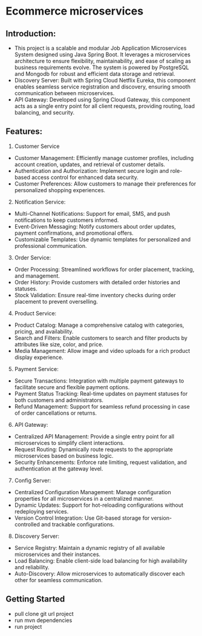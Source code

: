 # Ecommerce microservices
## Introduction:
- This project is a scalable and modular Job Application Microservices System designed using Java Spring Boot. It leverages a microservices architecture to ensure flexibility, maintainability, and ease of scaling as business requirements evolve. The system is powered by PostgreSQL and Mongodb for robust and efficient data storage and retrieval.
- Discovery Server: Built with Spring Cloud Netflix Eureka, this component enables seamless service registration and discovery, ensuring smooth communication between microservices.
- API Gateway: Developed using Spring Cloud Gateway, this component acts as a single entry point for all client requests, providing routing, load balancing, and security.

## Features:
1. Customer Service
- Customer Management: Efficiently manage customer profiles, including account creation, updates, and retrieval of customer details.
- Authentication and Authorization: Implement secure login and role-based access control for enhanced data security.
- Customer Preferences: Allow customers to manage their preferences for personalized shopping experiences.
  
2. Notification Service:
- Multi-Channel Notifications: Support for email, SMS, and push notifications to keep customers informed.
- Event-Driven Messaging: Notify customers about order updates, payment confirmations, and promotional offers.
- Customizable Templates: Use dynamic templates for personalized and professional communication.
  
3. Order Service:
- Order Processing: Streamlined workflows for order placement, tracking, and management.
- Order History: Provide customers with detailed order histories and statuses.
- Stock Validation: Ensure real-time inventory checks during order placement to prevent overselling.
  
4. Product Service:
- Product Catalog: Manage a comprehensive catalog with categories, pricing, and availability.
- Search and Filters: Enable customers to search and filter products by attributes like size, color, and price.
- Media Management: Allow image and video uploads for a rich product display experience.
  
5. Payment Service:
- Secure Transactions: Integration with multiple payment gateways to facilitate secure and flexible payment options.
- Payment Status Tracking: Real-time updates on payment statuses for both customers and administrators.
- Refund Management: Support for seamless refund processing in case of order cancellations or returns.

6. API Gateway:
- Centralized API Management: Provide a single entry point for all microservices to simplify client interactions.
- Request Routing: Dynamically route requests to the appropriate microservices based on business logic.
- Security Enhancements: Enforce rate limiting, request validation, and authentication at the gateway level.

7. Config Server:
- Centralized Configuration Management: Manage configuration properties for all microservices in a centralized manner.
- Dynamic Updates: Support for hot-reloading configurations without redeploying services.
- Version Control Integration: Use Git-based storage for version-controlled and trackable configurations.

8. Discovery Server:
- Service Registry: Maintain a dynamic registry of all available microservices and their instances.
- Load Balancing: Enable client-side load balancing for high availability and reliability.
- Auto-Discovery: Allow microservices to automatically discover each other for seamless communication.

## Getting Started
- pull clone git url project
- run mvn dependencies
- run project

